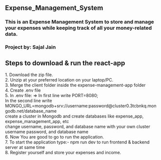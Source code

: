 <h2> Expense_Management_System </h2>
<h3>This is an Expense Management System to store and manage your expenses while keeping track of all your money-related data.</h3>
<h3>Project by: Sajal Jain</h3>

<h2>Steps to download & run the react-app </h2>
<p>
1. Download the zip file. <br>
2. Unzip at your preferred location on your laptop/PC. <br>
3. Merge the client folder inside the expense-management-app folder <br>
4. Create .env file  <br>
5. In .env file: => In first line write PORT=8080; <br> 
   In the second line write MONGO_URL=mongodb+srv://username:password@cluster0.3tcbnkq.mongodb.net/database_name  <br>
    create a cluster in Mongodb and create databases like expense_app, expense_management_app, etc  <br>
    change username, password, and database name with your own cluster username password, and database name  <br>
6. Now You are good to go to run the application. <br>
7. To start the application type:-  npm run dev  to run frontend & backend server at same time <br>
8. Register yourself and store your expenses and income. <br>
</p>

